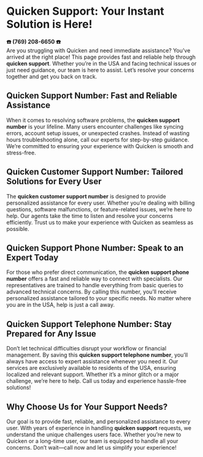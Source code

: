 # Quicken Support: Your Instant Solution is Here!

**☎️ ‪(769) 208-6650‬ ☎️**  
Are you struggling with Quicken and need immediate assistance? You’ve arrived at the right place! This page provides fast and reliable help through **quicken support**. Whether you’re in the USA and facing technical issues or just need guidance, our team is here to assist. Let’s resolve your concerns together and get you back on track.

## Quicken Support Number: Fast and Reliable Assistance  
When it comes to resolving software problems, the **quicken support number** is your lifeline. Many users encounter challenges like syncing errors, account setup issues, or unexpected crashes. Instead of wasting hours troubleshooting alone, call our experts for step-by-step guidance. We’re committed to ensuring your experience with Quicken is smooth and stress-free.

## Quicken Customer Support Number: Tailored Solutions for Every User  
The **quicken customer support number** is designed to provide personalized assistance for every user. Whether you’re dealing with billing questions, software malfunctions, or feature-related issues, we’re here to help. Our agents take the time to listen and resolve your concerns efficiently. Trust us to make your experience with Quicken as seamless as possible.

## Quicken Support Phone Number: Speak to an Expert Today  
For those who prefer direct communication, the **quicken support phone number** offers a fast and reliable way to connect with specialists. Our representatives are trained to handle everything from basic queries to advanced technical concerns. By calling this number, you’ll receive personalized assistance tailored to your specific needs. No matter where you are in the USA, help is just a call away.

## Quicken Support Telephone Number: Stay Prepared for Any Issue  
Don’t let technical difficulties disrupt your workflow or financial management. By saving this **quicken support telephone number**, you’ll always have access to expert assistance whenever you need it. Our services are exclusively available to residents of the USA, ensuring localized and relevant support. Whether it’s a minor glitch or a major challenge, we’re here to help. Call us today and experience hassle-free solutions!

## Why Choose Us for Your Support Needs?  
Our goal is to provide fast, reliable, and personalized assistance to every user. With years of experience in handling **quicken support** requests, we understand the unique challenges users face. Whether you’re new to Quicken or a long-time user, our team is equipped to handle all your concerns. Don’t wait—call now and let us simplify your experience!
